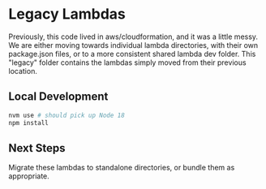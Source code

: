# Legacy Lambdas

Previously, this code lived in aws/cloudformation, and it was a little messy. We are either moving towards individual lambda directories, with their own package.json files, or to a more consistent shared lambda dev folder. This "legacy" folder contains the lambdas simply moved from their previous location.

## Local Development

```bash
nvm use # should pick up Node 18
npm install
```
## Next Steps

Migrate these lambdas to standalone directories, or bundle them as appropriate.
